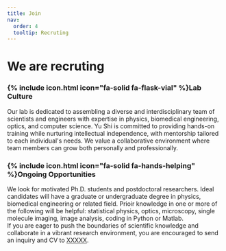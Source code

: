 ```yaml
---
title: Join
nav:
  order: 4
  tooltip: Recruting
---
```

# We are recruting

### {% include icon.html icon="fa-solid fa-flask-vial" %}Lab Culture
Our lab is dedicated to assembling a diverse and interdisciplinary team of scientists and engineers with expertise in physics, biomedical engineering, optics, and computer science. Yu Shi is committed to providing hands-on training while nurturing intellectual independence, with mentorship tailored to each individual's needs. We value a collaborative environment where team members can grow both personally and professionally.

### {% include icon.html icon="fa-solid fa-hands-helping" %}Ongoing Opportunities
We look for motivated Ph.D. students and postdoctoral researchers. Ideal candidates will have a graduate or undergraduate degree in physics, biomedical engineering or related field. Prioir knowledge in one or more of the following will be helpful: statistical physics, optics, microscopy, single molecule imaging, image analysis, coding in Python or Matlab. 
<br>If you are eager to push the boundaries of scientific knowledge and collaborate in a vibrant research environment, you are encouraged to send an inquiry and CV to [XXXXX](emailaddress).
